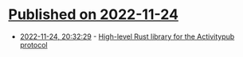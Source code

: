 # [Published on 2022-11-24](index.md)

* [2022-11-24, 20:32:29](https://news.ycombinator.com/item?id=33735902) - [High-level Rust library for the Activitypub protocol](https://github.com/LemmyNet/activitypub-federation-rust)
